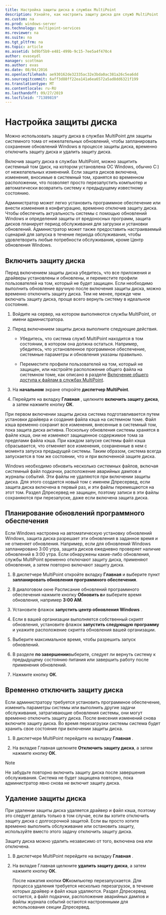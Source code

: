 ```yaml
---
title: Настройка защиты диска в службах MultiPoint
description: Узнайте, как настроить защиту диска для служб MultiPoint
ms.custom: na
ms.prod: windows-server
ms.technology: multipoint-services
ms.reviewer: na
ms.suite: na
ms.tgt_pltfrm: na
ms.topic: article
ms.assetid: bd9bf5b9-e481-499b-9c15-7ee5a4f470c4
author: evaseydl
manager: scottman
ms.author: evas
ms.date: 08/04/2016
ms.openlocfilehash: ae930162de32335ac32e3bda0ac381a26c5ea6dd
ms.sourcegitcommit: 6aff3d88ff22ea141a6ea6572a5ad8dd6321f199
ms.translationtype: MT
ms.contentlocale: ru-RU
ms.lasthandoff: 09/27/2019
ms.locfileid: "71389819"
---
```

# <a name="configure-disk-protection"></a>Настройка защиты диска
Можно использовать защиту диска в службах MultiPoint для защиты системного тома от нежелательных обновлений, чтобы запланировать сохранение обновлений Windows в процессе защиты диска, временно отключить защиту диска и удалить защиту диска.  
  
Включив защиту диска в службах MultiPoint, можно защитить системный том (диск, на котором установлена ОС Windows, обычно C:) от нежелательных изменений. Если защита дисков включена, изменения, вносимые в системный том, хранятся во временном расположении, что позволяет просто перезапустить компьютер и автоматически возвратить систему к предыдущему известному состоянию.  
  
Администратор может легко установить программное обеспечение или внести изменения в конфигурацию, временно отключив защиту диска. Чтобы обеспечить актуальность системы с помощью обновлений Windows и определений защиты от вредоносных программ, защита дисков планирует период обслуживания для загрузки и установки обновлений. Администратор может также предоставить настраиваемый сценарий для запуска в течение периода обслуживания, чтобы удовлетворить любые потребности обслуживания, кроме Центр обновления Windows.  
  
## <a name="enable-disk-protection"></a>Включить защиту диска  
Перед включением защиты диска убедитесь, что все приложения и драйверы установлены и обновлены, и переместите профили пользователей на том, который не будет защищен. Если необходимо выполнить обновление вручную после включения защиты диска, можно временно отключить защиту диска. Тем не менее, прежде чем включать защиту диска, проще всего вернуть систему в идеальное состояние.  
  
 
1.  Войдите на сервер, на котором выполняются службы MultiPoint, от имени администратора.  
  
2.  Перед включением защиты диска выполните следующие действия.  
  
    -   Убедитесь, что система служб MultiPoint находится в том состоянии, в котором она должна остаться. Например, убедитесь, что установленное программное обеспечение, системные параметры и обновления указаны правильно.  
  
    -   Переместите профили пользователей на том, который не защищен, или настройте расположение общего файла на системном томе, как описано в разделе [Включение общего доступа к файлам в службах MultiPoint](Enable-file-sharing-in-MultiPoint-services.md).  
  
3.  На **начальном** экране откройте **диспетчер MultiPoint**.  
  
4.  Перейдите на вкладку **Главная** , щелкните **включить защиту диска**, а затем нажмите кнопку **ОК**.  
  
При первом включении защиты диска система подготавливается путем установки драйвера и создания файла кэша на системном томе. Файл кэша временно сохранит все изменения, внесенные в системный том, пока защита диска активна. Поскольку обновления системы хранятся в файле кэша, они не изменяют защищенное содержимое тома за пределами файла кэша. При каждом запуске системы файл кэша сбрасывается, что отменяет все изменения, сохраненные в нем с момента запуска предыдущей системы. Таким образом, система всегда запускается в том же состоянии, что и при включенной защите диска.  
  
Windows необходимо обновить несколько системных файлов, включая системный файл подкачки, расположение аварийных дампов и журналы событий. Эти файлы не удаляются при включении защиты диска. Для этого создается новый том с именем Дпресервед, если защита диска включена в первый раз, и эти файлы перемещаются на этот том. Раздел Дпресервед не защищен, поэтому записи в эти файлы сохраняются при перезапуске, даже если включена защита диска.  
  
## <a name="schedule-software-updates"></a>Планирование обновлений программного обеспечения  
Если Windows настроена на автоматическую установку обновлений Windows, защита диска разрешает эти обновления в заданное время и не отменяет обновления. Например, если для обновлений Windows запланировано 3:00 утра, защита дисков ежедневно проверяет наличие обновлений в 3:00 утра. Если обнаружены какие-либо обновления, службы MultiPoint временно отключают защиту диска, применяют обновления, а затем повторно включают защиту диска.  
   
1.  В диспетчере MultiPoint откройте вкладку **Главная** и выберите пункт **запланировать обновления программного обеспечения**.  
  
2.  В диалоговом окне Расписание обновлений программного обеспечения нажмите кнопку **Обновить в**и выберите время обновления, например **3:00 AM**.  
  
3.  Установите флажок **запустить центр обновления Windows** .  
  
4.  Если в вашей организации выполняется собственный скрипт обновления, установите флажок **запустить следующую программу** и укажите расположение скрипта обновления вашей организации.  
  
5.  Выберите максимальное время, чтобы разрешить запуск обновлений.  
  
6.  В разделе **по завершении**выберите, следует ли вернуть систему к предыдущему состоянию питания или завершить работу после применения обновлений.  
  
7.  Нажмите кнопку **ОК**.  
  
## <a name="temporarily-disable-disk-protection"></a>Временно отключить защиту диска  
Если администратору требуется установить программное обеспечение, изменить параметры системы или выполнить другие задачи обслуживания, затрагивающие обновления системы, они могут временно отключить защиту диска. После внесения изменений снова включите защиту диска. Во время перезагрузки системы система будет хранить свое состояние при включении защиты диска.  
    
1.  В диспетчере MultiPoint перейдите на вкладку **Главная** .  
  
2.  На вкладке Главная щелкните **Отключить защиту диска**, а затем нажмите кнопку **ОК**.  
  
> [!NOTE]  
> Не забудьте повторно включить защиту диска после завершения обслуживания. Система не будет защищена повторно, пока администратор явно снова не включит защиту диска.  
  
## <a name="uninstall-disk-protection"></a>Удаление защиты диска  
При удалении защиты диска удаляется драйвер и файл кэша, поэтому это следует делать только в том случае, если вы хотите отключить защиту диска с долгосрочной защитой. Если вы просто хотите временно выполнить обслуживание или остановить защиту, используйте вместо этого задачу отключить защиту диска.  
  
Защиту диска можно удалить независимо от того, включена она или отключена.  
   
1.  В диспетчере MultiPoint перейдите на вкладку **Главная** .  
  
2.  На вкладке Главная щелкните **удалить защиту диска**, а затем нажмите кнопку **ОК**.  
  
    После нажатия кнопки **ОК**компьютер перезапускается. Для процесса удаления требуется несколько перезагрузок, в течение которых драйвер и файл кэша удаляются. Раздел Дпресервед остается, а файл подкачки, расположение аварийных дампов и файлы журнала событий остаются настроенными для использования секции Дпресервед.